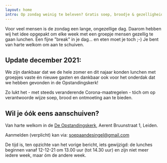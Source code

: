 ```yaml
---
layout: home
intro: Op zondag weinig te beleven? Gratis soep, broodje & gezelligheid!
---
```

Voor veel mensen is de zondag een lange, ongezellige dag. Daarom hebben wij het idee opgepakt om elke week met een groepje mensen gezellig te gaan lunchen. Een fijne "break" in je dag... en eten moet je toch ;-) Je bent van harte welkom om aan te schuiven.

## Update december 2021:
We zijn dankbaar dat we de hele zomer en dit najaar konden lunchen met groepjes vaste én nieuwe gasten en dankbaar ook voor het onderdak dat we hebben gevonden in de Opstandingskerk!

Zo lukt het - met steeds veranderende Corona-maatregelen - tóch om op verantwoorde wijze soep, brood en ontmoeting aan te bieden.

## Wil je óók eens aanschuiven?
Van harte welkom in de [De Opstandingskerk](https://www.google.com/maps/place/Aerent+Bruunstraat+1,+2321+ED+Leiden/@52.1431494,4.4759461,17z/data=!3m1!4b1!4m5!3m4!1s0x47c5c65bd142c321:0xb1c99e68d8fe520f!8m2!3d52.1431494!4d4.4781348), Aerent Bruunstraat 1, Leiden.

Aanmelden (verplicht) kan via: [soepaandesingel@gmail.com](mailto:soepaandesingel@gmail.com)

De tijd is, ten opzichte van het vorige bericht, iets gewijzigd:
de lunches beginnen vanaf 12-12-21 om 13.00 uur (tot 14.30 uur) en zijn niet meer iedere week, maar óm de andere week.